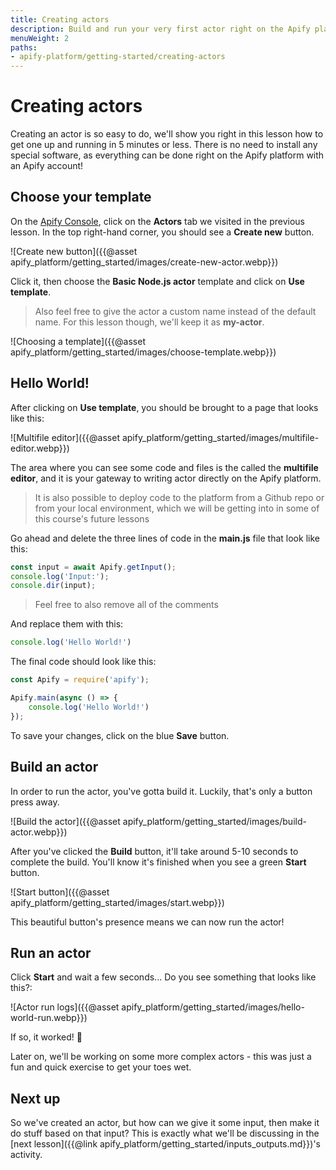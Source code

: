 ```yaml
---
title: Creating actors
description: Build and run your very first actor right on the Apify platform from a template. This lesson provides a hands-on experience with building and running an actor.
menuWeight: 2
paths:
- apify-platform/getting-started/creating-actors
---
```


# [](#creating-actors) Creating actors

Creating an actor is so easy to do, we'll show you right in this lesson how to get one up and running in 5 minutes or less. There is no need to install any special software, as everything can be done right on the Apify platform with an Apify account!

## [](#choose-your-template) Choose your template

On the [Apify Console](https://console.apify.com), click on the **Actors** tab we visited in the previous lesson. In the top right-hand corner, you should see a **Create new** button.

![Create new button]({{@asset apify_platform/getting_started/images/create-new-actor.webp}})

Click it, then choose the **Basic Node.js actor** template and click on **Use template**.

> Also feel free to give the actor a custom name instead of the default name. For this lesson though, we'll keep it as **my-actor**.

![Choosing a template]({{@asset apify_platform/getting_started/images/choose-template.webp}})

## [](#hello-world) Hello World!

After clicking on **Use template**, you should be brought to a page that looks like this:

![Multifile editor]({{@asset apify_platform/getting_started/images/multifile-editor.webp}})

The area where you can see some code and files is the called the **multifile editor**, and it is your gateway to writing actor directly on the Apify platform.

> It is also possible to deploy code to the platform from a Github repo or from your local environment, which we will be getting into in some of this course's future lessons

Go ahead and delete the three lines of code in the **main.js**  file that look like this:

```JavaScript
const input = await Apify.getInput();
console.log('Input:');
console.dir(input);
```

> Feel free to also remove all of the comments

And replace them with this:

```JavaScript
console.log('Hello World!')
```

The final code should look like this:

```JavaScript
const Apify = require('apify');

Apify.main(async () => {
    console.log('Hello World!')
});
```

To save your changes, click on the blue **Save** button.

## [](#build-an-actor) Build an actor

In order to run the actor, you've gotta build it. Luckily, that's only a button press away.

![Build the actor]({{@asset apify_platform/getting_started/images/build-actor.webp}})

After you've clicked the **Build** button, it'll take around 5-10 seconds to complete the build. You'll know it's finished when you see a green **Start** button.

![Start button]({{@asset apify_platform/getting_started/images/start.webp}})

This beautiful button's presence means we can now run the actor!

## [](#run-an-actor) Run an actor

Click **Start** and wait a few seconds... Do you see something that looks like this?:

![Actor run logs]({{@asset apify_platform/getting_started/images/hello-world-run.webp}})

If so, it worked! 🥳

Later on, we'll be working on some more complex actors - this was just a fun and quick exercise to get your toes wet.

## [](#next) Next up

So we've created an actor, but how can we give it some input, then make it do stuff based on that input? This is exactly what we'll be discussing in the [next lesson]({{@link apify_platform/getting_started/inputs_outputs.md}})'s activity.
